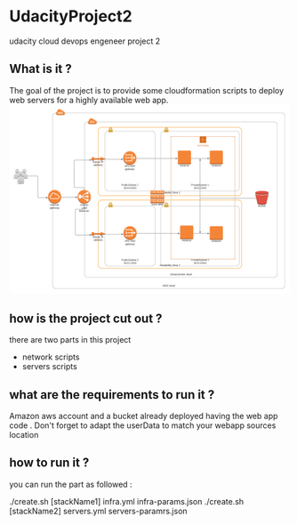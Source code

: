 # UdacityProject2

udacity cloud devops engeneer project 2

## What is it ?

The goal of the project is to provide some cloudformation scripts to deploy web servers for a highly available web app.
![Diagram](https://github.com/sameh-rm/simple-full-cloud-infra-4-private-servers/blob/master/Advanced%20Web%20Deployment.png?raw=true)
## how is the project cut out ?

there are two parts in this project

- network scripts
- servers scripts

## what are the requirements to run it ?

Amazon aws account and a bucket already deployed having the web app code . Don't forget to adapt the userData to match your webapp sources location

## how to run it ?

you can run the part as followed :

./create.sh [stackName1] infra.yml infra-params.json
./create.sh [stackName2] servers.yml servers-paramrs.json

